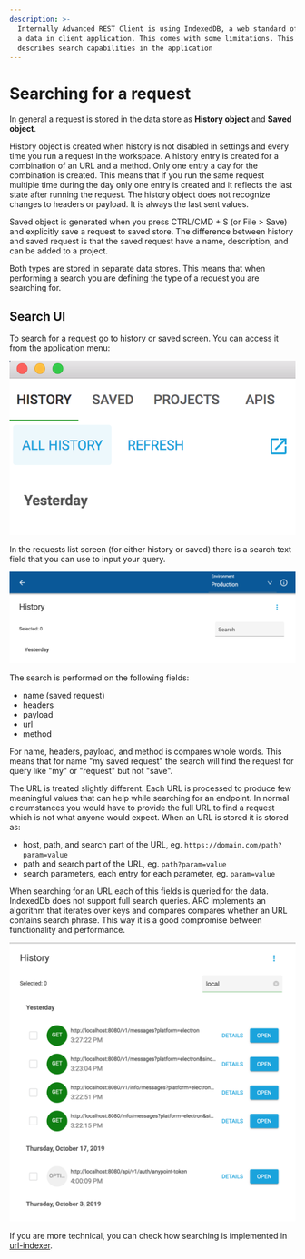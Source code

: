 ```yaml
---
description: >-
  Internally Advanced REST Client is using IndexedDB, a web standard of storing
  a data in client application. This comes with some limitations. This page
  describes search capabilities in the application
---
```


# Searching for a request

In general a request is stored in the data store as **History object** and **Saved object**. 

History object is created when history is not disabled in settings and every time you run a request in the workspace. A history entry is created for a combination of an URL and a method. Only one entry a day for the combination is created. This means that if you run the same request multiple time during the day only one entry is created and it reflects the last state after running the request. The history object does not recognize changes to headers or payload. It is always the last sent values.

Saved object is generated when you press CTRL/CMD + S \(or File &gt; Save\) and explicitly save a request to saved store. The difference between history and saved request is that the saved request have a name, description, and can be added to a project.

Both types are stored in separate data stores. This means that when performing a search you are defining the type of a request you are searching for.

## Search UI

To search for a request go to  history or saved screen. You can access it from the application menu:

![Access to the history screen](../.gitbook/assets/image%20%2828%29.png)

In the requests list screen \(for either history or saved\) there is a search text field that you can use to input your query.

![Search text box in history screen](../.gitbook/assets/image%20%2811%29.png)

The search is performed on the following fields:

* name \(saved request\)
* headers
* payload
* url
* method

For name, headers, payload, and method is compares whole words. This means that for name "my saved request" the search will find the request for query like "my" or "request" but not "save".

The URL is treated slightly different. Each URL is processed to produce few meaningful values that can help while searching for an endpoint. In normal circumstances you would have to provide the full URL to find a request which is not what anyone would expect. When an URL is stored it is stored as:

* host, path, and search part of the URL, eg. `https://domain.com/path?param=value`
* path and search part of the URL, eg. `path?param=value`
* search parameters, each entry for each parameter, eg. `param=value`

When searching for an URL each of this fields is queried for the data. IndexedDb does not support full search queries. ARC implements an algorithm that iterates over keys and compares compares whether an URL contains search phrase. This way it is a good compromise between functionality and performance. 

![Search result](../.gitbook/assets/image%20%2837%29.png)

If you are more technical, you can check how searching is implemented in [url-indexer](https://github.com/advanced-rest-client/arc-models/blob/stage/url-indexer.js#L727).

